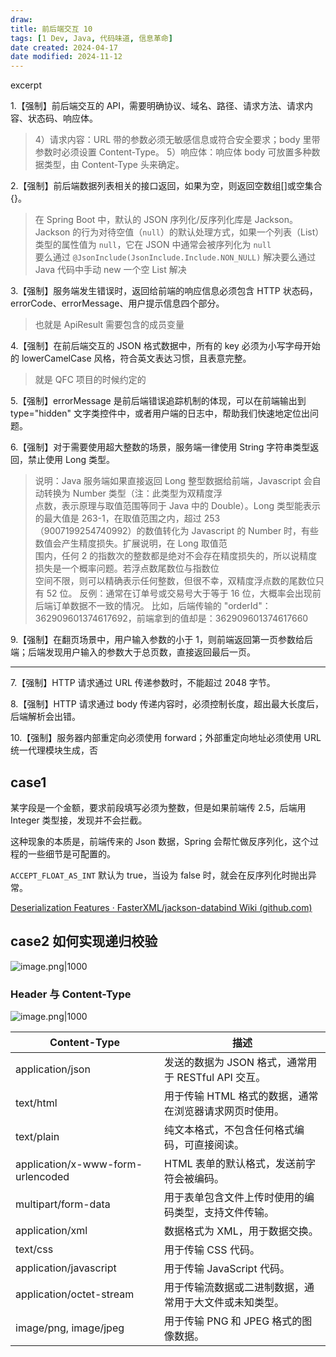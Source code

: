 ```yaml
---
draw:
title: 前后端交互 10
tags: [1 Dev, Java, 代码味道, 信息革命]
date created: 2024-04-17
date modified: 2024-11-12
---
```


excerpt

<!-- more -->
1.【强制】前后端交互的 API，需要明确协议、域名、路径、请求方法、请求内容、状态码、响应体。

> 4）请求内容：URL 带的参数必须无敏感信息或符合安全要求；body 里带参数时必须设置 Content-Type。
  5）响应体：响应体 body 可放置多种数据类型，由 Content-Type 头来确定。

2.【强制】前后端数据列表相关的接口返回，如果为空，则返回空数组[]或空集合{}。

> 在 Spring Boot 中，默认的 JSON 序列化/反序列化库是 Jackson。Jackson 的行为对待空值（`null`）的默认处理方式，如果一个列表（List）类型的属性值为 `null`，它在 JSON 中通常会被序列化为 `null`  
> 要么通过 `@JsonInclude(JsonInclude.Include.NON_NULL)` 解决要么通过 Java 代码中手动 new 一个空 List 解决

3.【强制】服务端发生错误时，返回给前端的响应信息必须包含 HTTP 状态码，errorCode、errorMessage、用户提示信息四个部分。

> 也就是 ApiResult 需要包含的成员变量

4.【强制】在前后端交互的 JSON 格式数据中，所有的 key 必须为小写字母开始的 lowerCamelCase 风格，符合英文表达习惯，且表意完整。

> 就是 QFC 项目的时候约定的

5.【强制】errorMessage 是前后端错误追踪机制的体现，可以在前端输出到 type="hidden" 文字类控件中，或者用户端的日志中，帮助我们快速地定位出问题。

6.【强制】对于需要使用超大整数的场景，服务端一律使用 String 字符串类型返回，禁止使用 Long 类型。

> 说明：Java 服务端如果直接返回 Long 整型数据给前端，Javascript 会自动转换为 Number 类型（注：此类型为双精度浮  
点数，表示原理与取值范围等同于 Java 中的 Double）。Long 类型能表示的最大值是 263-1，在取值范围之内，超过 253  
（9007199254740992）的数值转化为 Javascript 的 Number 时，有些数值会产生精度损失。扩展说明，在 Long 取值范  
围内，任何 2 的指数次的整数都是绝对不会存在精度损失的，所以说精度损失是一个概率问题。若浮点数尾数位与指数位  
空间不限，则可以精确表示任何整数，但很不幸，双精度浮点数的尾数位只有 52 位。
反例：通常在订单号或交易号大于等于 16 位，大概率会出现前后端订单数据不一致的情况。
比如，后端传输的 "orderId"：362909601374617692，前端拿到的值却是：362909601374617660

9.【强制】在翻页场景中，用户输入参数的小于 1，则前端返回第一页参数给后端；后端发现用户输入的参数大于总页数，直接返回最后一页。

---

7.【强制】HTTP 请求通过 URL 传递参数时，不能超过 2048 字节。

8.【强制】HTTP 请求通过 body 传递内容时，必须控制长度，超出最大长度后，后端解析会出错。

10.【强制】服务器内部重定向必须使用 forward；外部重定向地址必须使用 URL 统一代理模块生成，否

## case1

某字段是一个金额，要求前段填写必须为整数，但是如果前端传 2.5，后端用 Integer 类型接，发现并不会拦截。

这种现象的本质是，前端传来的 Json 数据，Spring 会帮忙做反序列化，这个过程的一些细节是可配置的。

`ACCEPT_FLOAT_AS_INT` 默认为 true，当设为 false 时，就会在反序列化时抛出异常。

[Deserialization Features · FasterXML/jackson-databind Wiki (github.com)](https://github.com/FasterXML/jackson-databind/wiki/Deserialization-Features)

## case2 如何实现递归校验

![image.png|1000](https://imagehosting4picgo.oss-cn-beijing.aliyuncs.com/imagehosting/fix-dir%2Fpicgo%2Fpicgo-clipboard-images%2F2024%2F04%2F23%2F11-46-08-5b06c03fc88625c10220ba84ca456f61-20240423114607-6e0fb1.png)

### Header 与 Content-Type

![image.png|1000](https://imagehosting4picgo.oss-cn-beijing.aliyuncs.com/imagehosting/fix-dir%2Fpicgo%2Fpicgo-clipboard-images%2F2024%2F04%2F24%2F11-33-18-aa5c7777e508393085e600a62d65d253-20240424113317-fbd3fd.png)

| Content-Type                      | 描述                                  |
|-----------------------------------|-------------------------------------|
| application/json                  | 发送的数据为 JSON 格式，通常用于 RESTful API 交互。|
| text/html                         | 用于传输 HTML 格式的数据，通常在浏览器请求网页时使用。|
| text/plain                        | 纯文本格式，不包含任何格式编码，可直接阅读。|
| application/x-www-form-urlencoded | HTML 表单的默认格式，发送前字符会被编码。|
| multipart/form-data               | 用于表单包含文件上传时使用的编码类型，支持文件传输。|
| application/xml                   | 数据格式为 XML，用于数据交换。|
| text/css                          | 用于传输 CSS 代码。|
| application/javascript            | 用于传输 JavaScript 代码。|
| application/octet-stream          | 用于传输流数据或二进制数据，通常用于大文件或未知类型。|
| image/png, image/jpeg             | 用于传输 PNG 和 JPEG 格式的图像数据。|
